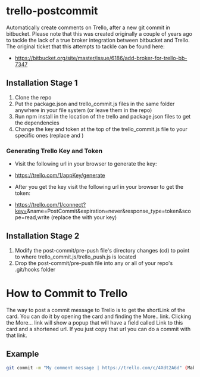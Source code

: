 # trello-postcommit 
Automatically create comments on Trello, after a new git commit in bitbucket. Please note that this was created originally a couple of years ago to tackle the lack of a true broker integration between bitbucket and Trello. The original ticket that this attempts to tackle can be found here:
 - https://bitbucket.org/site/master/issue/6186/add-broker-for-trello-bb-7347

## Installation Stage 1

1. Clone the repo
2. Put the package.json and trello_commit.js files in the same folder anywhere in your file system (or leave them in the repo)
3. Run npm install in the location of the trello and package.json files to get the dependencies
4. Change the key and token at the top of the trello_commit.js file to your specific ones (replace <key> and <token>)

### Generating Trello Key and Token

- Visit the following url in your browser to generate the key:
 - https://trello.com/1/appKey/generate

- After you get the key visit the following url in your browser to get the token:
 - https://trello.com/1/connect?key=<key>&name=PostCommit&expiration=never&response_type=token&scope=read,write (replace the <key> with your key)

## Installation Stage 2 

1. Modify the post-commit/pre-push file's directory changes (cd) to point to where trello_commit.js/trello_push.js is located
2. Drop the post-commit/pre-push file into any or all of your repo's .git/hooks folder


# How to Commit to Trello

The way to post a commit message to Trello is to get the shortLink of the card. You can do it by opening the card and finding the More.. link. Clicking the More... link will show a popup that will have a field called Link to this card and a shortened url. If you just copy that url you can do a commit with that link.

## Example
````bash
git commit -m "My comment message | https://trello.com/c/4Xdt2A6d" (Make sure to include the entire link)
````
